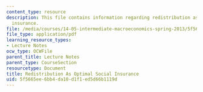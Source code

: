 ```yaml
---
content_type: resource
description: This file contains information regarding redistribution as optimal social
  insurance.
file: /media/courses/14-05-intermediate-macroeconomics-spring-2013/5f5665ee6bb4da10d1f1ed5d66b1119d_MIT14_05S13_LecNot_redistr.pdf
file_type: application/pdf
learning_resource_types:
- Lecture Notes
ocw_type: OCWFile
parent_title: Lecture Notes
parent_type: CourseSection
resourcetype: Document
title: Redistribution As Optimal Social Insurance
uid: 5f5665ee-6bb4-da10-d1f1-ed5d66b1119d
---
```

